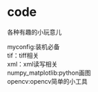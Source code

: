 # code
各种有趣的小玩意儿

myconfig:装机必备                   
tif：tiff相关                  
xml：xml读写相关                  
numpy_matplotlib:python画图                 
opencv:opencv简单的小工具
